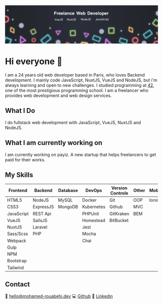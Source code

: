 [![HeaderImage](./IMG_0011.PNG)](https://github.com/mrouabeh)

# Hi everyone 👋

I am a 24 years old web developer based in Paris, who loves Backend development. I mainly code JavaScript, NuxtJS, VueJS and NodeJS, but i'm always learning and open to new challenges. I studied programming at [42](https://www.42.fr/), one of the most prestigious programming school. I am a freelancer who provides web development and web design services.

## What I Do
I do fullstack web development with JavaScript, VueJS, NuxtJS and NodeJS.

<!--
## What I am currently learning
📚Currently, I'm practicing my Laravel and Vue.js skills and I am learning PHPUnit and TDD.
-->

## What I am currently working on
I am currently working on payiz. A new startup that helps freelancers to get paid for their works.

## My Skills

| Frontend   | Backend   | Database | DevOps      | Version Controle | Other | Mobile |
| ---------- | --------  | -------- | ----------- | ---------------- | ----- | ------ |
| HTML5      | NodeJS    | MySQL    | Docker      | Git              | OOP   | Ionic  |
| CSS3       | ExpressJS | MongoDB  | Kubernetes  | Github           | MVC   |        |
| JavaScript | REST Api  |          | PHPUnit     | GitKraken        | BEM   |        |
| VueJS      | SailsJS   |          | Homestead   | BitBucket        |       |        |
| NuxtJS     | Laravel   |          | Jest        |                  |       |        |
| Sass/Scss  | PHP       |          | Mocha       |                  |       |        |
| Webpack    |           |          | Chai        |                  |       |        |
| Gulp       |           |          |             |                  |       |        |
| NPM        |           |          |             |                  |       |        |
| Bootstrap  |           |          |             |                  |       |        |
| Tailwind   |           |          |             |                  |       |        |

## Contact
📩 <hello@mohamed-rouabehi.dev>
💻 [Github](https://github.com/mrouabeh)
💼 [Linkedin](https://www.linkedin.com/in/mrouabeh/)




<!--
**mrouabeh/mrouabeh** is a ✨ _special_ ✨ repository because its `README.md` (this file) appears on your GitHub profile.

Here are some ideas to get you started:

- 🔭 I’m currently working on ...
- 🌱 I’m currently learning ...
- 👯 I’m looking to collaborate on ...
- 🤔 I’m looking for help with ...
- 💬 Ask me about ...
- 📫 How to reach me: ...
- 😄 Pronouns: ...
- ⚡ Fun fact: ...
-->

<!-- | Frontend   | Backend  | Database | DevOps      | Version Controle | Other |
| ---------- | -------- | -------- | ----------- | ---------------- | ----- |
| HTML5      | PHP7     | MySQL    | Docker      | Git              | TDD   |
| CSS3       | Laravel  |          | Kubernetes  | Github           | CI/CD |
| JavaScript | REST Api |          | Jest        | Gitlab           | BEM   |
| jQuery     |          |          | PHPUnit     | Gitkraken        | MVC   |
| Vue.js     |          |          | Homestead   |                  | OOP   |
| Sass/Scss  |          |          |             |                  |       |
| Webpack    |          |          |             |                  |       |
| Gulp       |          |          |             |                  |       |
| npm        |          |          |             |                  |       |
| Bootstrap  |          |          |             |                  |       | -->

